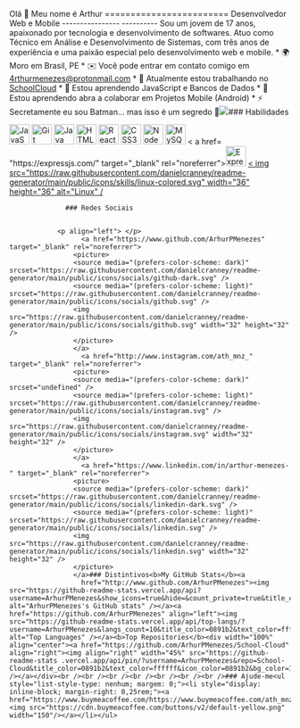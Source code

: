 Olá 👋 Meu nome é Arthur ======================== Desenvolvedor Web e Mobile ---------------- ---------- Sou um jovem de 17 anos, apaixonado por tecnologia e desenvolvimento de softwares. Atuo como Técnico em Análise e Desenvolvimento de Sistemas, com três anos de experiência e uma paixão especial pelo desenvolvimento web e mobile. * 🌍 Moro em Brasil, PE * ✉️ Você pode entrar em contato comigo em [4rthurmenezes@protonmail.com](mailto:4rthurmenezes@protonmail.com)[](mailto:4rthurmenezes@protonmail.com) * 🚀 Atualmente estou trabalhando no [ SchoolCloud](http://github.com/ArthurPMenezes/School-Cloud.git)[](http://github.com/ArthurPMenezes/School-Cloud.git) * 🧠 Estou aprendendo JavaScript e Bancos de Dados * 🤝 Estou aprendendo abra a colaborar em Projetos Mobile (Android) * ⚡ Secretamente eu sou Batman... mas isso é um segredo 🤫<a href="https://www.github.com/ArhurPMenezes" target="_blank" rel="noreferrer"><img src="https://img.shields.io/github/followers/ArhurPMenezes?logo =github&style=for-the-badge&color=0891b2&labelColor=1c1917" /></a>### Habilidades 
<p align="left">
 <a href="https://developer.mozilla.org/en-US/docs/Web/JavaScript" target="_blank" rel="noreferrer"><img src="https ://raw.githubusercontent.com/danielcranney/readme-generator/main/public/icons/skills/javascript-colored.svg" width="36" height="36" alt="JavaScript" /></a> <a href="https://git-scm.com/" target="_blank" rel="noreferrer"><img src="https://raw.githubusercontent.com/danielcranney/readme-generator/main/ public/icons/skills/git-colored.svg" width="36" height="36" alt="Git" /></a> <a href="https://www.oracle.com/java/ " target="_blank" rel="noreferrer"><img src="https://raw.githubusercontent.com/danielcranney/readme-generator/main/public/icons/skills/java-colored.svg" width=" 36" height="36" alt="Java" /></a> <a href="https://developer.mozilla.org/en-US/docs/Glossary/HTML5" target="_blank" rel= "noreferrer"><img src="https://raw.githubusercontent.com/danielcranney/readme-generator/main/public/icons/skills/html5-colored.svg" width="36" height="36" alt ="HTML5" /></a> <a href="https://reactjs.org/" target="_blank" rel="noreferrer"><img src="https://raw.githubusercontent.com/ danielcranney/readme-generator/main/public/icons/skills/react-colored.svg" width="36" height="36" alt="React" /></a> <a href="https:// www.w3.org/TR/CSS/#css" target="_blank" rel="noreferrer"><img src="https://raw.githubusercontent.com/danielcranney/readme-generator/main/public/icons /skills/css3-colored.svg" width="36" height="36" alt="CSS3" /></a> <a href="https://nodejs.org/en/" target="_blank " rel="noreferrer"><img src="https://raw.githubusercontent.com/danielcranney/readme-generator/main/public/icons/skills/nodejs-colored.svg" width="36" height=" 36" alt="NodeJS" /></a> <a href="https://www.mysql.com/" target="_blank" rel="noreferrer"><img src="https://raw .githubusercontent.com/danielcranney/readme-generator/main/public/icons/skills/mysql-colored.svg" width="36" height="36" alt="MySQL" /></a> < a href= "https://expressjs.com/" target="_blank" rel="noreferrer"><img src="https://raw.githubusercontent.com/danielcranney/readme-generator/main/public/icons/skills/ expresso-colorido-escuro.svg" width="36" height="36" alt="Express" /></a> <a href="https://www.linux.org" target="_blank" rel="noreferrer">< img src="https://raw.githubusercontent.com/danielcranney/readme-generator/main/public/icons/skills/linux-colored.svg" width="36" height="36" alt="Linux" / </a> 
                    </p>
                    
                  ### Redes Sociais
                  
                   
                <p align="left"> </p>
                      <a href="https://www.github.com/ArhurPMenezes" target="_blank" rel="noreferrer">
                    <picture>
                    <source media="(prefers-color-scheme: dark)" srcset="https://raw.githubusercontent.com/danielcranney/readme-generator/main/public/icons/socials/github-dark.svg" />
                    <source media="(prefers-color-scheme: light)" srcset="https://raw.githubusercontent.com/danielcranney/readme-generator/main/public/icons/socials/github.svg" />
                    <img src="https://raw.githubusercontent.com/danielcranney/readme-generator/main/public/icons/socials/github.svg" width="32" height="32" />
                    </picture>
                    </a>
                      <a href="http://www.instagram.com/ath_mnz_" target="_blank" rel="noreferrer">
                    <picture>
                    <source media="(prefers-color-scheme: dark)" srcset="undefined" />
                    <source media="(prefers-color-scheme: light)" srcset="https://raw.githubusercontent.com/danielcranney/readme-generator/main/public/icons/socials/instagram.svg" />
                    <img src="https://raw.githubusercontent.com/danielcranney/readme-generator/main/public/icons/socials/instagram.svg" width="32" height="32" />
                    </picture>
                    </a>
                      <a href="https://www.linkedin.com/in/arthur-menezes-" target="_blank" rel="noreferrer">
                    <picture>
                    <source media="(prefers-color-scheme: dark)" srcset="https://raw.githubusercontent.com/danielcranney/readme-generator/main/public/icons/socials/linkedin-dark.svg" />
                    <source media="(prefers-color-scheme: light)" srcset="https://raw.githubusercontent.com/danielcranney/readme-generator/main/public/icons/socials/linkedin.svg" />
                    <img src="https://raw.githubusercontent.com/danielcranney/readme-generator/main/public/icons/socials/linkedin.svg" width="32" height="32" />
                    </picture>
                    </a>### Distintivos<b>My GitHub Stats</b><a
                      href="http://www.github.com/ArhurPMenezes"><img src="https://github-readme-stats.vercel.app/api?username=ArhurPMenezes&show_icons=true&hide=&count_private=true&title_color=0891b2&text_color=ffffff&icon_color=0891b2&bg_color=1c1917&hide_border=true&show_icons=true" alt="ArhurPMenezes's GitHub stats" /></a><a href="https://github.com/ArhurPMenezes" align="left"><img src="https://github-readme-stats.vercel.app/api/top-langs/?username=ArhurPMenezes&langs_count=10&title_color=0891b2&text_color=ffffff&icon_color=0891b2&bg_color=1c1917&hide_border=true&locale=en&custom_title=Top%20%Languages" alt="Top Languages" /></a><b>Top Repositories</b><div width="100%" align="center"><a href="https://github.com/ArhurPMenezes/School-Cloud" align="right"><img align="right" width="45%" src="https://github-readme-stats .vercel.app/api/pin/?username=ArhurPMenezes&repo=School-Cloud&title_color=0891b2&text_color=ffffff&icon_color=0891b2&bg_color=1c1917&hide_border=true&locale=en" /></a></div><br /><br /><br /><br /><br /><br /><br />### Ajude-me<ul style="list-style-type: nenhum; margem: 0;"><li style="display: inline-block; margin-right: 0,25rem;"><a href="https://www.buymeacoffee.com/https://www.buymeacoffee.com/ath_mnz"><img src="https://cdn.buymeacoffee.com/buttons/v2/default-yellow.png" width="150"/></a></li></ul>
